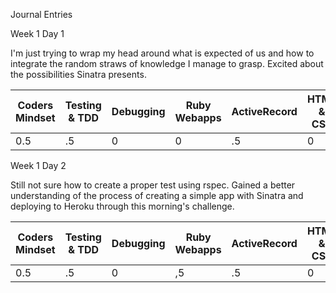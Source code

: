Journal Entries

Week 1 Day 1

I'm just trying to wrap my head around what is expected of us and how to integrate the random straws of knowledge I manage to grasp. Excited about the possibilities Sinatra presents.

| Coders Mindset | Testing & TDD | Debugging | Ruby Webapps | ActiveRecord | HTML & CSS |
| -------------- | ------------- | --------- | ------------ | ------------ | ---------- |
|      0.5       |     .5        |     0     |        0     |       .5     |    0       |


Week 1 Day 2

Still not sure how to create a proper test using rspec. Gained a better understanding of the process of creating a simple app with Sinatra and deploying to Heroku through this morning's challenge.

| Coders Mindset | Testing & TDD | Debugging | Ruby Webapps | ActiveRecord | HTML & CSS |
| -------------- | ------------- | --------- | ------------ | ------------ | ---------- |
|      0.5       |     .5        |     0     |       ,5     |       .5     |    0       |
